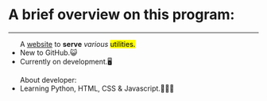 <!DOCTYPE html>

<html>
<body>

<h1>A brief overview on this program:</h1>
<hr>
<ul>A <ins>website</ins> to <b>serve</b> <i>various</i> <mark>utilities.</mark>
<li>New to GitHub.😺</li>
<li>Currently on development.🖥 </li>
</ul>

<ul>About developer:
<li>Learning Python, HTML, CSS & Javascript.🧑‍🎓📖</li></ul>
<br>
</html>



